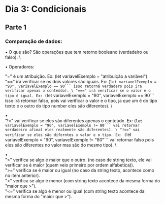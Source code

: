 # Dia 3: Condicionais

## Parte 1

### Comparação de dados:

• O que são? São operações que tem retorno booleano (verdadeiro ou falso). \

• Operadores:

"=" é um atribuição. Ex: (let variavelExemplo = "atribuição a variável"). \
"==" irá verificar se os dois valores são iguais. Ex: (` let variavelExemplo = "90", variavelExemplo == 90``` isso retorná verdadero pois ira verificar apenas o conteúdo). \ "===" irá verificar se o valor e o tipo é igual. Ex: ( `let variavelExemplo = "90", variavelExemplo == 90``` isso irá retornar falso, pois vai verificar o valor e o tipo, ja que um é do tipo texto e o outro do tipo number eles são diferentes). \

• \
"!=" vai verificar se eles são diferentes apenas o conteúdo. Ex: (` let variavelExemplo = "90", variavelExemplo != 80``` vai retornar verdadeiro afinal eles realmente são diferentes). \ "!==" vai verificar se eles são diferntes o valor e o tipo. Ex: ( `let variavelExemplo = "90", variavelExemplo != "80"``` vai retornar falso pois eles são diferentes no valor mas são do mesmo tipo). \

• \
">" verifica se algo é maior que o outro. (no caso de string texto, ele vai verificar se é maior (quem veio primeiro por ordem alfabetica)). \
">=" verifica se é maior ou igual (no caso da string texto, acontece como no item anterior). \
"<" verifica se algo é menor (com string texto acontece da mesma forma do "maior que >"). \
"<=" verifica se algo é menor ou igual (com string texto acontece da mesma forma do "maior que >").
